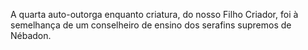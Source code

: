 ﻿A quarta auto-outorga enquanto criatura, do nosso Filho Criador, foi à semelhança de um conselheiro de ensino dos serafins supremos de Nébadon.